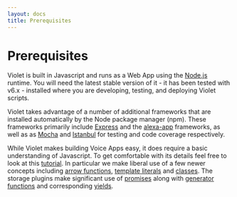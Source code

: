 ```yaml
---
layout: docs
title: Prerequisites
---
```

# Prerequisites

Violet is built in Javascript and runs as a Web App using the [Node.js](https://nodejs.org/) runtime. You will need the latest stable version of it - it has been tested with v6.x - installed where you are developing, testing, and deploying Violet scripts.

Violet takes advantage of a number of additional frameworks that are installed automatically by the Node package manager (npm). These frameworks primarily include [Express](https://expressjs.com/) and the [alexa-app](https://github.com/alexa-js/alexa-app) frameworks, as well as as [Mocha](https://mochajs.org/) and [Istanbul](https://github.com/gotwarlost/istanbul) for testing and code coverage respectively.


While Violet makes building Voice Apps easy, it does require a basic understanding of Javascript.  To get comfortable with its details feel free to look at this [tutorial](https://developer.mozilla.org/en-US/docs/Web/JavaScript/A_re-introduction_to_JavaScript). In particular we make liberal use of a few newer concepts including
[arrow functions](https://developer.mozilla.org/en-US/docs/Web/JavaScript/Reference/Functions/Arrow_functions),
[template literals](https://developer.mozilla.org/en-US/docs/Web/JavaScript/Reference/Template_literals) and
[classes](https://developer.mozilla.org/en-US/docs/Web/JavaScript/Reference/Classes).
The storage plugins make significant use of
[promises](https://developer.mozilla.org/en-US/docs/Web/JavaScript/Reference/Global_Objects/Promise) along with
[generator functions](https://developer.mozilla.org/en-US/docs/Web/JavaScript/Reference/Operators/function*) and corresponding
[yields](https://developer.mozilla.org/en-US/docs/Web/JavaScript/Reference/Operators/yield).
